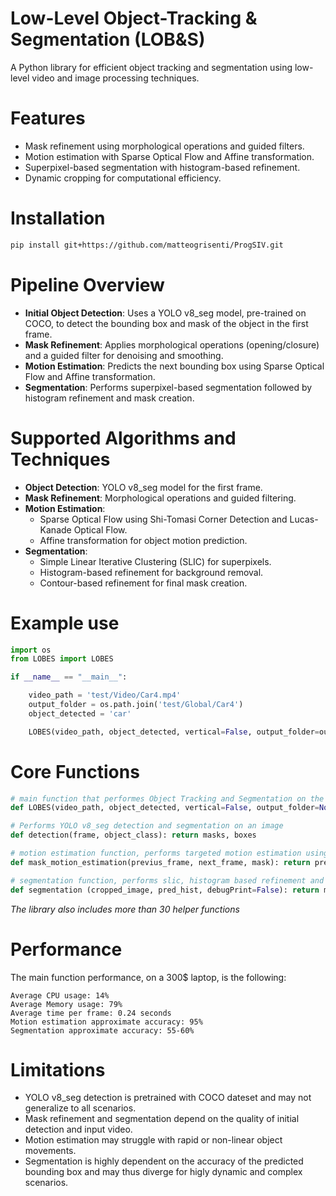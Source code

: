 # Low-Level Object-Tracking & Segmentation (LOB&S)
A Python library for efficient object tracking and segmentation using low-level video and image processing techniques.

# Features
- Mask refinement using morphological operations and guided filters.
- Motion estimation with Sparse Optical Flow and Affine transformation.
- Superpixel-based segmentation with histogram-based refinement.
- Dynamic cropping for computational efficiency.

# Installation
```bash
pip install git+https://github.com/matteogrisenti/ProgSIV.git
```

# Pipeline Overview
- **Initial Object Detection**: Uses a YOLO v8_seg model, pre-trained on COCO, to detect the bounding box and mask of the object in the first frame.
- **Mask Refinement**: Applies morphological operations (opening/closure) and a guided filter for denoising and smoothing.
- **Motion Estimation**: Predicts the next bounding box using Sparse Optical Flow and Affine transformation.
- **Segmentation**: Performs superpixel-based segmentation followed by histogram refinement and mask creation.

# Supported Algorithms and Techniques
- **Object Detection**: YOLO v8_seg model for the first frame.
- **Mask Refinement**: Morphological operations and guided filtering.
- **Motion Estimation**:
  - Sparse Optical Flow using Shi-Tomasi Corner Detection and Lucas-Kanade Optical Flow.
  - Affine transformation for object motion prediction.
- **Segmentation**:
  - Simple Linear Iterative Clustering (SLIC) for superpixels.
  - Histogram-based refinement for background removal.
  - Contour-based refinement for final mask creation.

# Example use
```python
import os
from LOBES import LOBES

if __name__ == "__main__":

    video_path = 'test/Video/Car4.mp4'
    output_folder = os.path.join('test/Global/Car4')
    object_detected = 'car'

    LOBES(video_path, object_detected, vertical=False, output_folder=output_folder,  saveVideo=True, debugPrint=False)
```

# Core Functions
```python
# main function that performes Object Tracking and Segmentation on the input video
def LOBES(video_path, object_detected, vertical=False, output_folder=None, saveVideo=False, debugPrint=False):
```
```python
# Performs YOLO v8_seg detection and segmentation on an image
def detection(frame, object_class): return masks, boxes
```
```python
# motion estimation function, performs targeted motion estimation using Lucas Kanade optical flow to predict the position of a specific object on the next frame
def mask_motion_estimation(previus_frame, next_frame, mask): return previous_points, next_points, affine_matrix
```
```python
# segmentation function, performs slic, histogram based refinement and contour refinement to extract the subject from an image
def segmentation (cropped_image, pred_hist, debugPrint=False): return mask
```
*The library also includes more than 30 helper functions*

# Performance
The main function performance, on a 300$ laptop, is the following:
```
Average CPU usage: 14%
Average Memory usage: 79%
Average time per frame: 0.24 seconds
Motion estimation approximate accuracy: 95%
Segmentation approximate accuracy: 55-60%
```

# Limitations
- YOLO v8_seg detection is pretrained with COCO dateset and may not generalize to all scenarios.
- Mask refinement and segmentation depend on the quality of initial detection and input video.
- Motion estimation may struggle with rapid or non-linear object movements.
- Segmentation is highly dependent on the accuracy of the predicted bounding box and may thus diverge for higly dynamic and complex scenarios.


